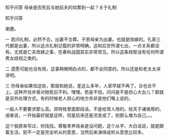  
 知乎问答 母亲是否死后与她前夫的坟葬到一起？关于礼制 
 
 
 
 
 
 知乎问答 
 
 

 

 谢邀。

 一 若问礼制，必然不合。出妻不合葬。子思母亲为出妻。也就是改嫁的。孔家三代都是出妻，所以这点礼制记载的非常明确。这和后世所谓七出，一点关系都没有。尤其是亡夫改嫁之事，在春秋战国其实非常常见。所以这条规矩没有任何所谓男女歧视之类的。

 

 二 遗愿可能也没有用，这事稍微明白点的，都不会同意的。所以还是和老太太讲讲吧。

 

 三 你母亲如果信这些，那就和她说，差这么多年，人家早就不再了。合也合不上。这种开坟并骨对她死后不利。嘿嘿。若是不信。问问是不是担心大女儿？那就是另外处理方式。有的时候老人担心的地方并非是他们嘴上说的。

 

 一般人不要要求那么高。郊特牲里面那段话，不是给常人用的。给天子诸侯用的。或者说，一开始最好就是这样，但是后来还是流变成了，别那么难为自己。。。

 这个我原来写过，你找找。尊敬孝养母亲是没问题，这个从字，大白话说，就是跟着生活。到不一定是完全听从的意思，当然后来演绎成听从意思比较多。 